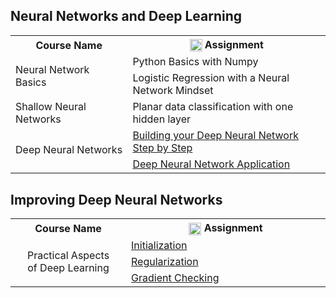 
## Neural Networks and Deep Learning

<table>
  <tr>
    <th width=220>Course Name</th>
    <th width=400><img src="https://colab.research.google.com/img/colab_favicon_256px.png" width=20 style="vertical-align:middle">  Assignment</th>
  </tr>
  <tr>
    <td rowspan="2">Neural Network Basics</td>
    <td>Python Basics with Numpy</td>
  </tr>
  <tr>
    <td>Logistic Regression with a Neural Network Mindset</td>
  </tr>
  <tr>
    <td>Shallow Neural Networks</td>
    <td>Planar data classification with one hidden layer</td>
  </tr>
  <tr>
    <td rowspan="2">Deep Neural Networks</td>
    <td><a href="https://colab.research.google.com/drive/12BqEfQ4RDjeWTgbEIaXO_ez-bLds5Czx?usp=sharing" target="_blank">Building your Deep Neural Network Step by Step</td>
  </tr>
  <tr>
    <td><a href="https://colab.research.google.com/drive/15FM2GBtTt5dRFrslMv15dd3-EMbj4Vow?usp=sharing">Deep Neural Network Application</a></td>
  </tr>
</table>

## Improving Deep Neural Networks

<table>
  <tr>
    <th width=220 align="center">Course Name</th>
    <th width=400><img src="https://colab.research.google.com/img/colab_favicon_256px.png" width=20 style="vertical-align:middle">  Assignment</th>
  </tr>
  <tr>
    <td rowspan="3" style="text-align:center">Practical Aspects<br> of Deep Learning</td>
    <td><a href="https://colab.research.google.com/drive/1aeeutpc5y8J7vabpqXYFSvRq1byJgaSk?usp=sharing">Initialization</a></td>
  </tr>
  <tr>
    <td><a href="https://colab.research.google.com/drive/1fGCzD_thgAD_3usa3CHmnQXNOkORv0oH?usp=sharing">Regularization</a></td>
  </tr>
  <tr>
    <td><a href="https://colab.research.google.com/drive/1EXD98VU5IXt3CCgM9UWBA6mpi968T_pC?usp=sharing">Gradient Checking</a></td>
  </tr>
</table>



